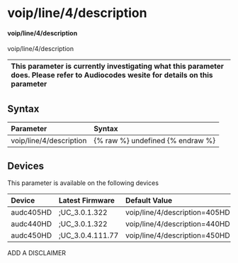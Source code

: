 ﻿---
description: voip/line/4/description
search: false
---

# voip/line/4/description

#### voip/line/4/description

voip/line/4/description


| This parameter is currently investigating what this parameter does. Please refer to Audiocodes wesite for details on this parameter | 
| :--- |

## Syntax
| Parameter | Syntax |
| :--- | :--- |
|voip/line/4/description | {% raw %} undefined {% endraw %}|

## Devices
This parameter is available on the following devices

| Device | Latest Firmware | Default Value |
|:---|:---|:---|
| audc405HD | ;UC_3.0.1.322 | voip/line/4/description=405HD 
| audc440HD | ;UC_3.0.1.322 | voip/line/4/description=440HD 
| audc450HD | ;UC_3.0.4.111.77 | voip/line/4/description=450HD 

ADD A DISCLAIMER

